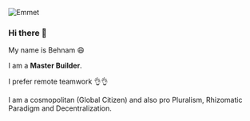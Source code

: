 ![Emmet](https://github.com/baloochyb/baloochyb/assets/74891629/187ea8a6-7ecf-43f1-ae44-18c1fa7a1d06)
### Hi there 👋
My name is Behnam :smile:

I am a **Master Builder**.

I prefer remote teamwork :ok_hand::ok_hand:

I am a cosmopolitan (Global Citizen) and also pro Pluralism, Rhizomatic Paradigm and Decentralization.
<!--
**baloochyb/baloochyb** is a ✨ _special_ ✨ repository because its `README.md` (this file) appears on your GitHub profile.

Here are some ideas to get you started:
https://www.webfx.com/tools/emoji-cheat-sheet/

- 🔭 I’m currently working on ...
- 🌱 I’m currently learning ...
- 👯 I’m looking to collaborate on ...
- 🤔 I’m looking for help with ...
- 💬 Ask me about ...
- 📫 How to reach me: ...
- 😄 Pronouns: ...
- ⚡ Fun fact: ...
-->
